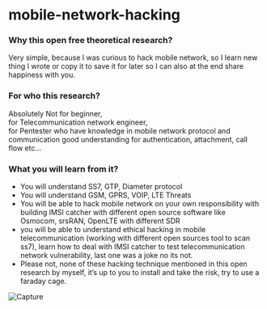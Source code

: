 # mobile-network-hacking

### Why this open free theoretical research? 
Very simple, because I was curious to hack mobile network, so I learn new thing I wrote or copy it to save it for later so I can also at the end share happiness with you. 

### For  who  this  research?  
Absolutely  Not  for  beginner,  
for  Telecommunication  network  engineer,  
for  Pentester  who  have knowledge  in  mobile  network  protocol  and  communication  good  understanding  for  authentication,  attachment,  call  flow etc... 

### What you will learn from it?  
- You will understand SS7, GTP, Diameter protocol 
- You will understand GSM, GPRS, VOIP, LTE Threats 
- You will be able to hack mobile network on your own responsibility with building IMSI catcher with different open source 
software like Osmocom, srsRAN, OpenLTE with different SDR 
- you will be able to understand ethical hacking in mobile telecommunication (working with different open sources tool to 
scan ss7), learn how to deal with IMSI catcher to test telecommunication network vulnerability, last one was a joke no 
its not.
- Please not, none of these hacking technique mentioned in this open research by myself, it’s up to you to install and take 
the risk, try to use a faraday cage.


![Capture](https://user-images.githubusercontent.com/26716241/144727584-1d5720d8-604b-483d-ab45-7f2517465d3d.PNG)
